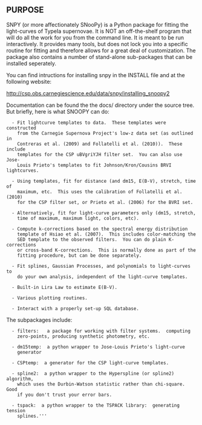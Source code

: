 PURPOSE
-------

   SNPY (or more affectionately SNooPy) is a Python package for fitting the
   light-curves of TypeIa supernovae.  It is NOT an off-the-shelf program that
   will do all the work for you from the command line.  It is meant to be run
   interactively.  It provides many tools, but does not lock you into a specific
   routine for fitting and therefore allows for a great deal of customization.
   The package also contains a number of stand-alone sub-packages that can be
   installed seperately.

   You can find intructions for installing snpy in the INSTALL file and at
   the following website:

   http://csp.obs.carnegiescience.edu/data/snpy/installing_snoopy2
   
   Documentation can be found the the docs/ directory under the source tree.  
   But briefly, here is what SNOOPY can do:
   
      - Fit lightcurve templates to data.  These templates were constructed
        from the Carnegie Supernova Project's low-z data set (as outlined in
        Contreras et al. (2009) and Follatelli et al. (2010)).  These include
        templates for the CSP uBVgriYJH filter set.  You can also use Jose-
        Louis Prieto's templates to fit Johnson/Kron/Cousins BRVI lightcurves.
   
      - Using templates, fit for distance (and dm15, E(B-V), stretch, time of 
        maximum, etc.  This uses the calibration of Follatelli et al. (2010) 
        for the CSP filter set, or Prieto et al. (2006) for the BVRI set.
   
      - Alternatively, fit for light-curve parameters only (dm15, stretch,
        time of maximum, maximum light, colors, etc).
   
      - Compute k-corrections based on the spectral energy distribution
        template of Hsiao et al. (2007).  This includes color-matching the
        SED template to the observed filters.  You can do plain K-corrections
        or cross-band K-corrections.  This is normally done as part of the 
        fitting procedure, but can be done separately.
   
      - Fit splines, Gaussian Processes, and polynomials to light-curves to
        do your own analysis, independent of the light-curve templates.
   
      - Built-in Lira Law to estimate E(B-V).
   
      - Various plotting routines.
   
      - Interact with a properly set-up SQL database.
   
   The subpackages include:
   
      - filters:   a package for working with filter systems.  computing
        zero-points, producing synthetic photometry, etc.
   
      - dm15temp:  a python wrapper to Jose-Louis Prieto's light-curve
        generator
   
      - CSPtemp:  a generator for the CSP light-curve templates.
   
      - spline2:  a python wrapper to the Hyperspline (or spline2) algorithm,
        which uses the Durbin-Watson statistic rather than chi-square.  Good
        if you don't trust your error bars.
   
      - tspack:  a python wrapper to the TSPACK library:  generating tension
        splines.'''
   
